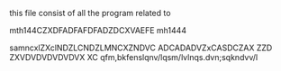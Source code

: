 this file consist of all the program related to

mth144CZXDFADFAFDFADZDCXVAEFE
mh1444

samncxlZXclNDZLCNDZLMNCXZNDVC
ADCADADVZxCASDCZAX ZZD
ZXVDVDVDVDVDVX XC
qfm,bkfenslqnv/lqsm/lvlnqs.dvn;sqkndvv/l
